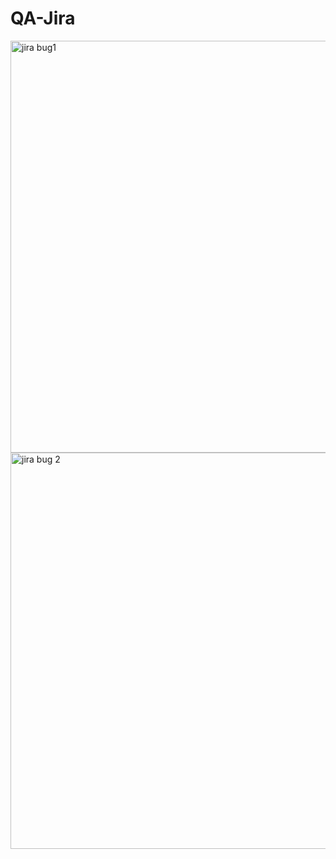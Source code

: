 # QA-Jira
<img width="659" alt="jira bug1" src="https://github.com/Marionilla/QA-Jira/assets/91852271/58023379-56e2-4f96-bcfc-af6ea09edd99">
<img width="634" alt="jira bug 2" src="https://github.com/Marionilla/QA-Jira/assets/91852271/45ac29f4-7132-469e-91b1-6668b67c5403">
